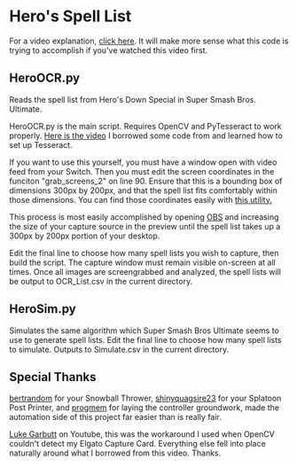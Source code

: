 # Hero's Spell List

For a video explanation, [click here](https://www.youtube.com/watch?v=HBB9Zq3s9gQ). It will make more sense what this code is trying to accomplish if you've watched this video first.

## HeroOCR.py

Reads the spell list from Hero's Down Special in Super Smash Bros. Ultimate.

HeroOCR.py is the main script. Requires OpenCV and PyTesseract to work properly. [Here is the video](https://youtu.be/_5ml_Y9hqG8) I borrowed some code from and learned how to set up Tesseract.

If you want to use this yourself, you must have a window open with video feed from your Switch. Then you must edit the screen coordinates in the funciton "grab_screens_2" on line 90. Ensure that this is a bounding box of dimensions 300px by 200px, and that the spell list fits comfortably within those dimensions. You can find those coordinates easily with [this utility.](https://www.adminsehow.com/2012/03/realtime-mouse-position-monitor-tool/)

This process is most easily accomplished by opening [OBS](https://obsproject.com/) and increasing the size of your capture source in the preview until the spell list takes up a 300px by 200px portion of your desktop.

Edit the final line to choose how many spell lists you wish to capture, then build the script. The capture window must remain visible on-screen at all times. Once all images are screengrabbed and analyzed, the spell lists will be output to OCR_List.csv in the current directory.

## HeroSim.py

Simulates the same algorithm which Super Smash Bros Ultimate seems to use to generate spell lists. Edit the final line to choose how many spell lists to simulate. Outputs to Simulate.csv in the current directory.

## Special Thanks

[bertrandom](https://github.com/bertrandom/snowball-thrower) for your Snowball Thrower, [shinyquagsire23](https://github.com/shinyquagsire23/Switch-Fightstick) for your Splatoon Post Printer, and [progmem](https://github.com/progmem/Switch-Fightstick) for laying the controller groundwork, made the automation side of this project far easier than is really fair.

[Luke Garbutt](https://youtu.be/_5ml_Y9hqG8) on Youtube, this was the workaround I used when OpenCV couldn't detect my Elgato Capture Card. Everything else fell into place naturally around what I borrowed from this video. Thanks.
